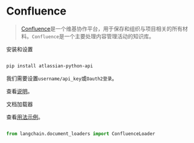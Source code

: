 # Confluence


>[Confluence](https://www.atlassian.com/software/confluence)是一个维基协作平台，用于保存和组织与项目相关的所有材料。`Confluence`是一个主要处理内容管理活动的知识库。





安装和设置



```bash

pip install atlassian-python-api

```



我们需要设置`username/api_key`或`Oauth2登录`。

查看[说明](https://support.atlassian.com/atlassian-account/docs/manage-api-tokens-for-your-atlassian-account/)。





文档加载器



查看[用法示例](../modules/indexes/document_loaders/examples/confluence.ipynb)。



```python

from langchain.document_loaders import ConfluenceLoader

```

